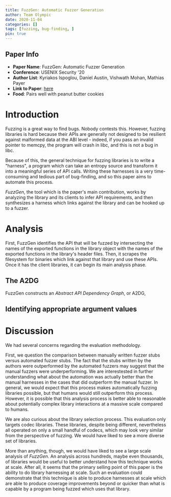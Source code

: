 ```yaml
---
title: FuzzGen: Automatic Fuzzer Generation
author: Team Olympic
date: 2020-11-04
categories: []
tags: [fuzzing, bug-finding, ]
pin: true
---
```


## Paper Info
- **Paper Name**: FuzzGen: Automatic Fuzzer Generation
- **Conference**: USENIX Security '20
- **Author List**: Kyriakos Ispoglou, Daniel Austin, Vishwath Mohan, Mathias Payer
- **Link to Paper**: [here](https://www.usenix.org/system/files/sec20-ispoglou.pdf)
- **Food**: Pairs well with peanut butter cookies

# Introduction

Fuzzing is a great way to find bugs. Nobody contests this.
However, fuzzing libraries is hard because their APIs are generally not designed to be resilient against malformed data at the ABI level - indeed, if you pass an invalid pointer to memcpy, the program will crash in libc, and this is not a bug in libc.

Because of this, the general technique for fuzzing libraries is to write a "harness", a program which can take an entropy source and transform it into a meaningful series of API calls.
Writing these harnesses is a very time-consuming and tedious part of bug-finding, and so this paper aims to automate this process.

_FuzzGen_, the tool which is the paper's main contribution, works by analyzing the library and its clients to infer API requirements, and then synthesizes a harness which links against the library and can be hooked up to a fuzzer.

# Analysis

First, FuzzGen identifies the API that will be fuzzed by intersecting the names of the exported functions in the library object with the names of the exported functions in the library's header files.
Then, it scrapes the filesystem for binaries which link against that library and use these APIs.
Once it has the client libraries, it can begin its main analysis phase.

## The A2DG

FuzzGen constructs an _Abstract API Dependency Graph_, or A2DG, 

## Identifying appropriate argument values

# Discussion

We had several concerns regarding the evaluation methodology.

First, we question the comparison between manually written fuzzer stubs versus automated fuzzer stubs.
The fact that the stubs written by the authors were outperformed by the automated fuzzers may suggest that the manual fuzzers were underperforming.
We are interestested in further understanding what about the automation was actually better than the manual harnesses in the cases that did outperform the manual fuzzer.
In general, we would expect that this process makes automatically fuzzing libraries possible, but that humans would still outperform this process.
However, it is possible that this analysis process is better able to reasonable about potentially complex library interactions at a massive scale compared to humans.

We are also curious about the library selection process.
This evaluation only targets codec libraries.
These libraries, despite being different, nevertheless all operated on only a small handful of codecs, which may look very similar from the perspective of fuzzing.
We would have liked to see a more diverse set of libraries.

More than anything, though, we would have liked to see a large scale analysis of _FuzzGen_.
An analysis across hundreds, maybe even thousands, of libraries would be useful to better understand how this technique works at scale.
After all, it seems that the primary selling point of this paper is the ability to do library harnessing at scale.
Such an evaluation could demonstrate that this technique is able to produce harnesses at scale which are able to produce coverage improvements beyond or quicker than what is capable by a program being fuzzed which uses that library.
